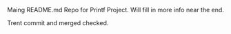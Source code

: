 Maing README.md Repo for Printf Project.
Will fill in more info near the end.

Trent commit and merged checked.